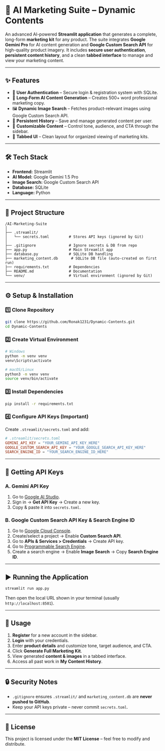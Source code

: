 # 🚀 AI Marketing Suite – Dynamic Contents  

An advanced AI-powered **Streamlit application** that generates a complete, long-form **marketing kit** for any product. The suite integrates **Google Gemini Pro** for AI content generation and **Google Custom Search API** for high-quality product imagery. It includes **secure user authentication**, **persistent content history**, and a clean **tabbed interface** to manage and view your marketing content.  

---

## ✨ Features  

- 🔑 **User Authentication** – Secure login & registration system with SQLite.  
- 📝 **Long-Form AI Content Generation** – Creates 500+ word professional marketing copy.  
- 🖼️ **Dynamic Image Search** – Fetches product-relevant images using Google Custom Search API.  
- 📂 **Persistent History** – Save and manage generated content per user.  
- 🎨 **Customizable Content** – Control tone, audience, and CTA through the sidebar.  
- 📑 **Tabbed UI** – Clean layout for organized viewing of marketing kits.  

---

## 🛠️ Tech Stack  

- **Frontend:** Streamlit  
- **AI Model:** Google Gemini 1.5 Pro  
- **Image Search:** Google Custom Search API  
- **Database:** SQLite  
- **Language:** Python  

---

## 📂 Project Structure  

```
/AI-Marketing-Suite
│
├── .streamlit/
│   └── secrets.toml         # Stores API keys (ignored by Git)
│
├── .gitignore               # Ignore secrets & DB from repo
├── app.py                   # Main Streamlit app
├── database.py              # SQLite DB handling
├── marketing_content.db      # SQLite DB file (auto-created on first run)
├── requirements.txt         # Dependencies
├── README.md                # Documentation
└── venv/                    # Virtual environment (ignored by Git)
```

---

## ⚙️ Setup & Installation  

### 1️⃣ Clone Repository  
```bash
git clone https://github.com/Ronak1231/Dynamic-Contents.git
cd Dynamic-Contents
```

### 2️⃣ Create Virtual Environment  
```bash
# Windows
python -m venv venv
venv\Scripts\activate

# macOS/Linux
python3 -m venv venv
source venv/bin/activate
```

### 3️⃣ Install Dependencies  
```bash
pip install -r requirements.txt
```

### 4️⃣ Configure API Keys (**Important**)  
Create `.streamlit/secrets.toml` and add:  

```toml
# .streamlit/secrets.toml
GEMINI_API_KEY = "YOUR_GEMINI_API_KEY_HERE"
GOOGLE_CUSTOM_SEARCH_API_KEY = "YOUR_GOOGLE_SEARCH_API_KEY_HERE"
SEARCH_ENGINE_ID = "YOUR_SEARCH_ENGINE_ID_HERE"
```

---

## 🔑 Getting API Keys  

### A. Gemini API Key  
1. Go to [Google AI Studio](https://aistudio.google.com/).  
2. Sign in → **Get API Key** → Create a new key.  
3. Copy & paste it into `secrets.toml`.  

### B. Google Custom Search API Key & Search Engine ID  
1. Go to [Google Cloud Console](https://console.cloud.google.com/).  
2. Create/select a project → Enable **Custom Search API**.  
3. Go to **APIs & Services > Credentials** → Create API key.  
4. Go to [Programmable Search Engine](https://programmablesearchengine.google.com/).  
5. Create a search engine → Enable **Image Search** → Copy **Search Engine ID**.  

---

## ▶️ Running the Application  

```bash
streamlit run app.py
```

Then open the local URL shown in your terminal (usually `http://localhost:8501`).  

---

## 📖 Usage  

1. **Register** for a new account in the sidebar.  
2. **Login** with your credentials.  
3. Enter **product details** and customize tone, target audience, and CTA.  
4. Click **Generate Full Marketing Kit**.  
5. View generated **content & images** in a tabbed interface.  
6. Access all past work in **My Content History**.  

---

## 🔒 Security Notes  

- `.gitignore` ensures `.streamlit/` and `marketing_content.db` are **never pushed to GitHub**.  
- Keep your API keys private – never commit `secrets.toml`.  

---

## 📜 License  

This project is licensed under the **MIT License** – feel free to modify and distribute.  
